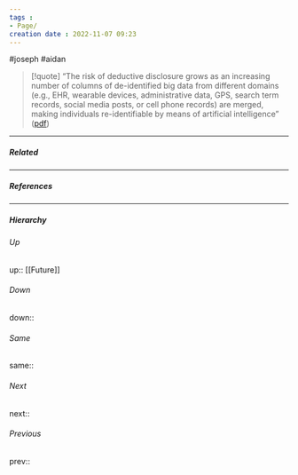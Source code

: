 ```yaml
---
tags :
- Page/
creation date : 2022-11-07 09:23 
---
```

#joseph #aidan 


> [!quote] 
> “The risk of deductive disclosure grows as an increasing number of columns of de-identified big data from different domains (e.g., EHR, wearable devices, administrative data, GPS, search term records, social media posts, or cell phone records) are merged, making individuals re-identifiable by means of artificial intelligence” ([pdf](zotero://open-pdf/library/items/TLQAQA3Z?page=6&annotation=4EQUHYPI))




---
##### Related


---
##### References


---
##### Hierarchy
###### Up
up:: [[Future]]
###### Down
down:: 
###### Same
same:: 
###### Next
next:: 
###### Previous
prev:: 